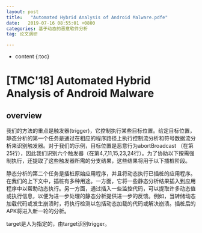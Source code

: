 ```yaml
---
layout: post
title:   "Automated Hybrid Analysis of Android Malware.pdfe"
date:   2019-07-16 08:55:01 +0800
categories: 基于动态的恶意软件分析
tag: 论文调研

---
```


* content
{:toc}




# [TMC'18] Automated Hybrid Analysis of Android Malware

## overview

我们的方法的重点是触发器(trigger)，它控制执行某些目标位置。给定目标位置，静态分析的第一个任务是通过在相应的程序路径上执行控制流分析和符号数据流分析来识别触发器。对于我们的示例，目标位置是恶意行为abortBroadcast （在第25行），因此我们识别六个触发器（在第4,7,11,15,23,24行）。为了协助以下按需强制执行，还提取了这些触发器所需的分支结果，这些结果将用于以下插桩阶段。

静态分析的第二个任务是插桩原始应用程序，并且将动态执行已插桩的应用程序。在我们的上下文中，插桩有多种用途。一方面，它将一些静态分析结果插入到应用程序中以帮助动态执行。另一方面，通过插入一些监控代码，可以提取许多动态值或执行信息，以便为进一步处理的静态分析提供进一步的反馈。例如，当转储动态加载代码或发生崩溃时，将执行检测以包括动态加载的代码或解决崩溃。插桩后的APK将进入新一轮的分析。

target是人为指定的，由target识别trigger。